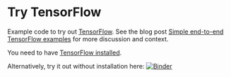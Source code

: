 Try TensorFlow
===============

Example code to try out [TensorFlow](http://www.tensorflow.org/). See the blog post [Simple end-to-end TensorFlow examples](https://bcomposes.wordpress.com/2015/11/26/simple-end-to-end-tensorflow-examples/) for more discussion and context.

You need to have [TensorFlow installed](http://www.tensorflow.org/get_started/os_setup.md).

Alternatively, try it out without installation here: [![Binder](http://mybinder.org/badge.svg)](http://mybinder.org/repo/arokem/try-tf)
